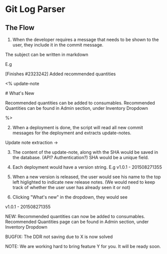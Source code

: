 # Git Log Parser

## The Flow

1. When the developer requires a message that needs to be shown to the user, they include it in the commit message.

The subject can be written in markdown

E.g

[Finishes #2323242] Added recommended quantities

<% update-note

\# What's New

Recommended quantities can be added to consumables. Recommended Quantities
can be found in Admin section, under Inventory Dropdown

%>

2. When a deployment is done, the script will read all new commit messages for the deployment and extracts update-notes.


Update note extraction ->


3. The content of the update-note, along with the SHA would be saved in the database. (API? Authentication?)
SHA would be a unique field.

4. Each deployment would have a version string.
E.g v1.0.1 - 201508271355

5. When a new version is released, the user would see his name to the top left higlighted to indicate new release notes.
(We would need to keep track of whether the user user has already seen it or not)

6. Clicking "What's new" in the dropdown, they would see

v1.0.1 - 201508271355

NEW: Recommended quantities can now be added to consumables. Recommended Quantities page
can be found in Admin section, under Inventory Dropdown

BUGFIX: The DDR not saving due to X is now solved

NOTE: We are working hard to bring feature Y for you. It will be ready soon.
